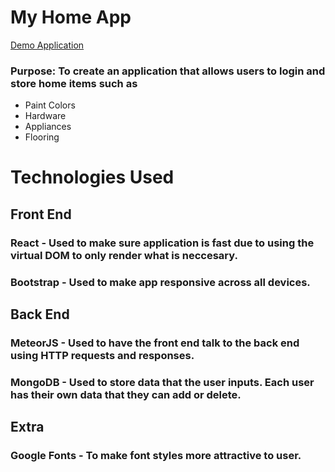 # My Home App

[Demo Application](https://myhome-app.herokuapp.com/)

### Purpose: To create an application that allows users to login and store home items such as

* Paint Colors
* Hardware
* Appliances
* Flooring

# Technologies Used

## Front End

### React - Used to make sure application is fast due to using the virtual DOM to only render what is neccesary.

### Bootstrap - Used to make app responsive across all devices.

## Back End

### MeteorJS - Used to have the front end talk to the back end using HTTP requests and responses.

### MongoDB - Used to store data that the user inputs. Each user has their own data that they can add or delete.

## Extra

### Google Fonts - To make font styles more attractive to user.
